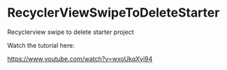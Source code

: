 # RecyclerViewSwipeToDeleteStarter
Recyclerview swipe to delete starter project

Watch the tutorial here:

https://www.youtube.com/watch?v=wxoUkqXyi94
